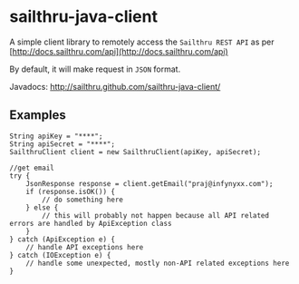 sailthru-java-client
====================

A simple client library to remotely access the `Sailthru REST API` as per [http://docs.sailthru.com/api](http://docs.sailthru.com/api)

By default, it will make request in `JSON` format.

Javadocs: http://sailthru.github.com/sailthru-java-client/

Examples
--------

    String apiKey = "****";
    String apiSecret = "****";
    SailthruClient client = new SailthruClient(apiKey, apiSecret);

    //get email
    try {
        JsonResponse response = client.getEmail("praj@infynyxx.com");
        if (response.isOK()) {
            // do something here
        } else {
            // this will probably not happen because all API related errors are handled by ApiException class
        }
    } catch (ApiException e) {
        // handle API exceptions here
    } catch (IOException e) {
        // handle some unexpected, mostly non-API related exceptions here
    }
